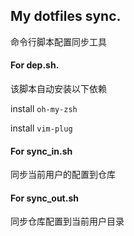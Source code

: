 ## My dotfiles sync.
命令行脚本配置同步工具

#### For dep.sh.
该脚本自动安装以下依赖

install `oh-my-zsh`

install `vim-plug`


#### For sync_in.sh
同步当前用户的配置到仓库

#### For sync_out.sh
同步仓库配置到当前用户目录

